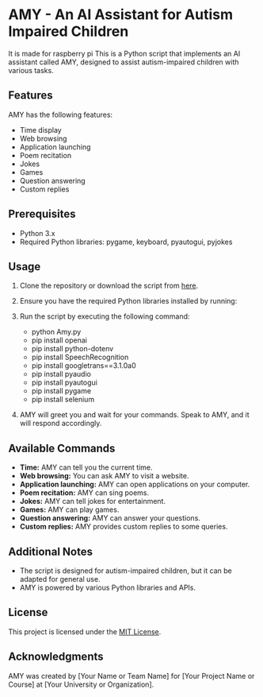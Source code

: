 
 
# AMY - An AI Assistant for Autism Impaired Children
It is made for raspberry pi
This is a Python script that implements an AI assistant called AMY, designed to assist autism-impaired children with various tasks.

## Features

AMY has the following features:
- Time display
- Web browsing
- Application launching
- Poem recitation
- Jokes
- Games
- Question answering
- Custom replies

## Prerequisites

- Python 3.x
- Required Python libraries: pygame, keyboard, pyautogui, pyjokes

## Usage

1. Clone the repository or download the script from [here](URL-to-the-script).
2. Ensure you have the required Python libraries installed by running:

3. Run the script by executing the following command:
   - python Amy.py
   - pip install openai
   - pip install python-dotenv
   - pip install SpeechRecognition
   - pip install googletrans==3.1.0a0
   - pip install pyaudio
   - pip install pyautogui
   - pip install pygame
   - pip install selenium

4. AMY will greet you and wait for your commands. Speak to AMY, and it will respond accordingly.

## Available Commands

- **Time:** AMY can tell you the current time.
- **Web browsing:** You can ask AMY to visit a website.
- **Application launching:** AMY can open applications on your computer.
- **Poem recitation:** AMY can sing poems.
- **Jokes:** AMY can tell jokes for entertainment.
- **Games:** AMY can play games.
- **Question answering:** AMY can answer your questions.
- **Custom replies:** AMY provides custom replies to some queries.

## Additional Notes

- The script is designed for autism-impaired children, but it can be adapted for general use.
- AMY is powered by various Python libraries and APIs.

## License

This project is licensed under the [MIT License](LICENSE).

## Acknowledgments

AMY was created by [Your Name or Team Name] for [Your Project Name or Course] at [Your University or Organization].

